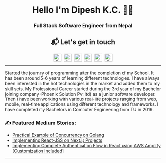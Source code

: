 
<h1 align="center">Hello I'm Dipesh K.C. 👨‍💻</h1>

<h3 align="center"> Full Stack Software Engineer from Nepal</h3>

<h2 align="center"> 📬 Let's get in touch </h2>
<p align="center">
  <a href="https://www.linkedin.com/in/dipesh-k-c-8aa052189/" target="blank"><img align="center" src="https://cdn.jsdelivr.net/npm/simple-icons@3.0.1/icons/linkedin.svg" alt="dipeshkc" height="25" width="25" /></a>&nbsp;&nbsp;<a href="https://medium.com/@dipesh.kc" target="blank"><img align="center" src="https://cdn.jsdelivr.net/npm/simple-icons@3.0.1/icons/medium.svg" alt="dipeshkc" height="25" width="25" /></a>&nbsp;&nbsp;<a href="https://stackoverflow.com/users/5882968/dipesh-kc" target="blank"><img align="center" src="https://cdn.jsdelivr.net/npm/simple-icons@3.0.1/icons/stackoverflow.svg" alt="dipeshkc" height="25" width="25" /></a>&nbsp;&nbsp;<a href="https://www.facebook.com/dipeshhkc" target="blank"><img align="center" src="https://cdn.jsdelivr.net/npm/simple-icons@3.0.1/icons/facebook.svg" alt="dipeshkc" height="25" width="25" /></a>&nbsp;&nbsp;<a href="https://www.instagram.com/dipeshh_kc/" target="blank"><img align="center" src="https://cdn.jsdelivr.net/npm/simple-icons@3.0.1/icons/instagram.svg" alt="dipeshkc" height="25" width="25" /></a>&nbsp;&nbsp;<a href="mailto:kcdipesh429@gmail.com"><img align="center" src="https://cdn.jsdelivr.net/npm/simple-icons@3.0.1/icons/gmail.svg" alt="dipeshkc" height="25" width="25" /></a></p>

<hr />


<p> Started the journey of programming after the completion of my School. It has been around 5-6 years of learning different technologies. I have always been interested in the hot technologies in the market and added them to my skill sets. My Professional Career started during the 3rd year of my Bachelor joining company (Phoenix Solution Pvt ltd) as a junior software developer. Then I have been working with various real-life projects ranging from web, mobile, real-time applications using different technology and frameworks. I have completed my Bachelors in Computer Engineering from TU in 2019. </p>

<h3>✍️ Featured Medium Stories:</h3>
<ul>
<li><a href="https://medium.com/wesionary-team/practical-example-of-concurrency-on-golang-fc4609ea8ed1">Practical Example of Concurrency on Golang</a></li>
<li><a href="https://medium.com/wesionary-team/implementing-react-jss-on-next-js-projects-7ceaee985cad">Implementing React-JSS on Next.js Projects</a></li>
<li><a href="https://medium.com/wesionary-team/implementing-complete-authentication-flow-in-react-using-aws-amplify-hacks-included-a68c592400df">Implementing Complete Authentication Flow in React using AWS Amplify [Customization Included]</a></li>
</ul>

<hr/>




